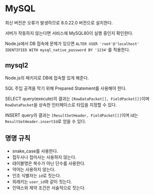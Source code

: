 # MySQL

최신 버전은 오류가 발생하므로 8.0.22.0 버전으로 설치한다.

서버가 작동하지 않는다면 서비스에 MySQL80이 실행 중인지 확인한다.

Node.js에서 DB 접속에 문제가 있으면 `ALTER USER 'root'@'localhost' IDENTIFIED WITH mysql_native_password BY '1234'`를 적용한다.

## mysql2

Node.js의 패키지로 DB에 접속할 있게 해준다.

SQL 주입 공격을 막기 위해 Prepared Statement를 사용해야 한다.

SELECT  query(execute)의 결과는 `[RowDataPacket[], FieldPacket[]]`이며 `RowDataPacket`을 상속한 인터페이스로 타입을 지정할 수 있다.

INSERT query의 결과는 `[ResultSetHeader, FieldPacket[]]`이며 id는 `ResultSetHeader.insertId`로 얻을 수 있다.

## 명명 규칙

- snake_case를 사용한다.
- 접두사나 접미사는 사용하지 않는다.
- 테이블명은 복수가 아닌 단수를 사용한다.
- 약어는 사용하지 않는다.
- 인조 식별자는 `id`로 짓는다.
- 외래키는 `user_id`와 같이 짓는다.
- 인덱스와 제약 조건은 서술적으로 짓는다.

